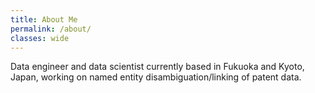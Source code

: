 ```yaml
---
title: About Me
permalink: /about/
classes: wide
---
```


Data engineer and data scientist currently based in Fukuoka and Kyoto, Japan, working on named entity disambiguation/linking of patent data.

